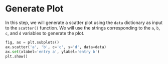 # Generate Plot

In this step, we will generate a scatter plot using the `data` dictionary as input to the `scatter()` function. We will use the strings corresponding to the `a`, `b`, `c`, and `d` variables to generate the plot.

```python
fig, ax = plt.subplots()
ax.scatter('a', 'b', c='c', s='d', data=data)
ax.set(xlabel='entry a', ylabel='entry b')
plt.show()
```
